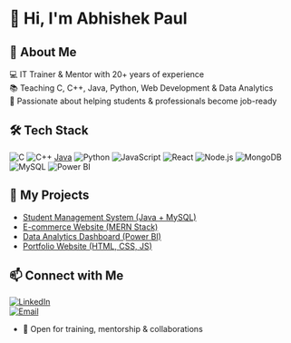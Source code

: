 # 👋 Hi, I'm Abhishek Paul  

## 🚀 About Me  
💻 IT Trainer & Mentor with 20+ years of experience  
📚 Teaching C, C++, Java, Python, Web Development & Data Analytics  
🎯 Passionate about helping students & professionals become job-ready  

## 🛠 Tech Stack  
![C](https://img.shields.io/badge/C-00599C?style=for-the-badge&logo=c&logoColor=white)  ![C++](https://img.shields.io/badge/C++-00599C?style=for-the-badge&logo=c%2B%2B&logoColor=white)  [Java](https://img.shields.io/badge/Java-ED8B00?style=for-the-badge&logo=java&logoColor=white)  ![Python](https://img.shields.io/badge/Python-3776AB?style=for-the-badge&logo=python&logoColor=white)  ![JavaScript](https://img.shields.io/badge/JavaScript-F7DF1E?style=for-the-badge&logo=javascript&logoColor=black)  ![React](https://img.shields.io/badge/React-20232A?style=for-the-badge&logo=react&logoColor=61DAFB)  ![Node.js](https://img.shields.io/badge/Node.js-43853D?style=for-the-badge&logo=node.js&logoColor=white)  ![MongoDB](https://img.shields.io/badge/MongoDB-4EA94B?style=for-the-badge&logo=mongodb&logoColor=white)  ![MySQL](https://img.shields.io/badge/MySQL-4479A1?style=for-the-badge&logo=mysql&logoColor=white)  ![Power BI](https://img.shields.io/badge/Power%20BI-F2C811?style=for-the-badge&logo=powerbi&logoColor=black)  


## 📂 My Projects
- [Student Management System (Java + MySQL)](https://github.com/mentorabhishekpaul/student-management-swing)  
- [E-commerce Website (MERN Stack)](https://github.com/abhishekpaul/mern-ecommerce)  
- [Data Analytics Dashboard (Power BI)](https://github.com/abhishekpaul/sales-dashboard)  
- [Portfolio Website (HTML, CSS, JS)](https://github.com/abhishekpaul/portfolio-site)

## 📫 Connect with Me  
[![LinkedIn](https://img.shields.io/badge/LinkedIn-0A66C2?style=for-the-badge&logo=linkedin&logoColor=white)](https://www.linkedin.com/in/abhishek-paul-93180846/)  
[![Email](https://img.shields.io/badge/Email-D14836?style=for-the-badge&logo=gmail&logoColor=white)](mailto:abhishekpaul.24@gmail.com)  
- 💼 Open for training, mentorship & collaborations  
